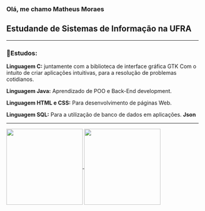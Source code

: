 ### Olá, me chamo Matheus Moraes
## Estudande de Sistemas de Informação na UFRA
---

### 📖Estudos:

  **Linguagem C:** juntamente com a biblioteca de interface gráfica GTK
Com o intuito de criar aplicações intuitivas, para a resolução de 
problemas cotidianos.

  **Linguagem Java:** Aprendizado de POO e Back-End development.

  **Linguagem HTML e CSS:** Para desenvolvimento de páginas Web.

  **Linguagem SQL:** Para a utilização de banco de dados em aplicações.
  **Json**

---
<a href="https://github.com/MatheusMoraes">
  <img height=200 align="center" src="https://github-readme-stats.vercel.app/api?username=MatheusMoraes13&theme=dark&show_icons=true&title_color=f82c00&bg_color=171b22&border_color=3d444d&text_color=ec5353&icon_color=f82c00)](https://github.com/anuraghazra/github-readme-stats" />
</a>
<a href="https://github.com/MatheusMoraes">
  <img height=200 align="center" src="https://github-readme-stats.vercel.app/api/top-langs/?username=MatheusMoraes13&theme=dark&layout=compact&hide_progress=true&title_color=f82c00&bg_color=171b22&border_color=3d444d&text_color=f82c00" />
</a>
